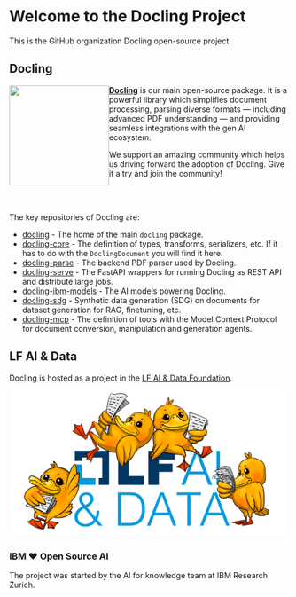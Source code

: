 # Welcome to the Docling Project

This is the GitHub organization Docling open-source project.

## Docling

<img align="left" width="180" height="180" src="https://raw.githubusercontent.com/docling-project/docling/refs/heads/main/docs/assets/logo.svg">

**<a href="https://github.com/docling-project/docling">Docling</a>** is our main open-source package. It is a powerful library which simplifies document processing, parsing diverse formats — including advanced PDF understanding — and providing seamless integrations with the gen AI ecosystem.

We support an amazing community which helps us driving forward the adoption of Docling.
Give it a try and join the community!

<br /><br />

The key repositories of Docling are:

- [docling](https://github.com/docling-project/docling) - The home of the main `docling` package.
- [docling-core](https://github.com/docling-project/docling-core) -  The definition of types, transforms, serializers, etc. If it has to do with the `DoclingDocument` you will find it here.
- [docling-parse](https://github.com/docling-project/docling-parse) - The backend PDF parser used by Docling.
- [docling-serve](https://github.com/docling-project/docling-serve) - The FastAPI wrappers for running Docling as REST API and distribute large jobs.
- [docling-ibm-models](https://github.com/docling-project/docling-ibm-models) - The AI models powering Docling.
- [docling-sdg](https://github.com/docling-project/docling-sdg) - Synthetic data generation (SDG) on documents for dataset generation for RAG, finetuning, etc.
- [docling-mcp](https://github.com/docling-project/docling-mcp) - The definition of tools with  the Model Context Protocol for document conversion, manipulation and generation agents.


## LF AI & Data

Docling is hosted as a project in the [LF AI & Data Foundation](https://lfaidata.foundation/projects/).

<img src="./img/lfai-docling.png" width="600" />

### IBM ❤️ Open Source AI

The project was started by the AI for knowledge team at IBM Research Zurich.
